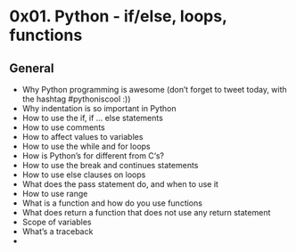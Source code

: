 # 0x01. Python - if/else, loops, functions

## General

<ul>
<li>Why Python programming is awesome (don’t forget to tweet today, with the hashtag #pythoniscool :))</li>
<li>Why indentation is so important in Python</li>
<li>How to use the if, if ... else statements</li>
<li>How to use comments</li>
<li>How to affect values to variables</li>
<li>How to use the while and for loops</li>
<li>How is Python’s for different from C‘s?</li>
<li>How to use the break and continues statements</li>
<li>How to use else clauses on loops</li>
<li>What does the pass statement do, and when to use it</li>
<li>How to use range</li>
<li>What is a function and how do you use functions</li>
<li>What does return a function that does not use any return statement</li>
<li>Scope of variables</li>
<li>What’s a traceback</li>
<li><What are the arithmetic operators and how to use them/li>
</ul>
